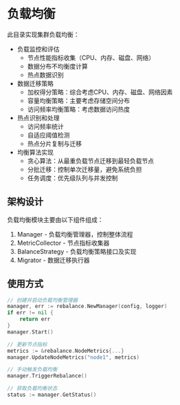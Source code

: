# 负载均衡

此目录实现集群负载均衡：
- 负载监控和评估
  - 节点性能指标收集（CPU、内存、磁盘、网络）
  - 数据分布不均衡度计算
  - 热点数据识别
- 数据迁移策略
  - 加权得分策略：综合考虑CPU、内存、磁盘、网络因素
  - 容量均衡策略：主要考虑存储空间分布
  - 访问频率均衡策略：考虑数据访问热度
- 热点识别和处理
  - 访问频率统计
  - 自适应阈值检测
  - 热点分片复制与迁移
- 均衡算法实现
  - 贪心算法：从最重负载节点迁移到最轻负载节点
  - 分批迁移：控制单次迁移量，避免系统负担
  - 任务调度：优先级队列与并发控制

## 架构设计

负载均衡模块主要由以下组件组成：
1. Manager - 负载均衡管理器，控制整体流程
2. MetricCollector - 节点指标收集器
3. BalanceStrategy - 负载均衡策略接口及实现
4. Migrator - 数据迁移执行器

## 使用方式

```go
// 创建并启动负载均衡管理器
manager, err := rebalance.NewManager(config, logger)
if err != nil {
    return err
}
manager.Start()

// 更新节点指标
metrics := &rebalance.NodeMetrics{...}
manager.UpdateNodeMetrics("node1", metrics)

// 手动触发负载均衡
manager.TriggerRebalance()

// 获取负载均衡状态
status := manager.GetStatus()
```
